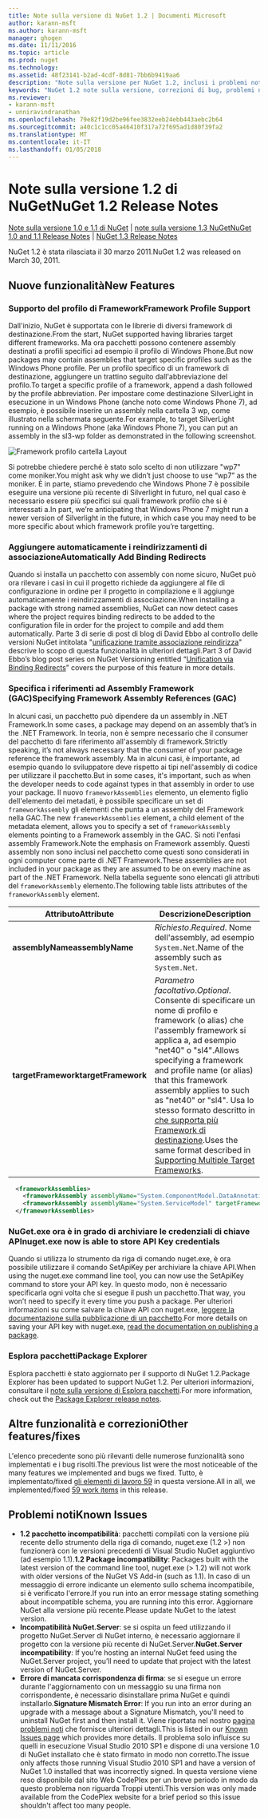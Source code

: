 ```yaml
---
title: Note sulla versione di NuGet 1.2 | Documenti Microsoft
author: karann-msft
ms.author: karann-msft
manager: ghogen
ms.date: 11/11/2016
ms.topic: article
ms.prod: nuget
ms.technology: 
ms.assetid: 48f23141-b2ad-4cdf-8d81-7bb6b9419aa6
description: "Note sulla versione per NuGet 1.2, inclusi i problemi noti, correzioni di bug, le funzionalità aggiunte e dcr."
keywords: "NuGet 1.2 note sulla versione, correzioni di bug, problemi noti, aggiunta di funzionalità, eseguire"
ms.reviewer:
- karann-msft
- unniravindranathan
ms.openlocfilehash: 79e82f19d2be96fee3832eeb24ebb443aebc2b64
ms.sourcegitcommit: a40c1c1cc05a46410f317a72f695ad1d80f39fa2
ms.translationtype: MT
ms.contentlocale: it-IT
ms.lasthandoff: 01/05/2018
---
```

# <a name="nuget-12-release-notes"></a><span data-ttu-id="82dad-104">Note sulla versione 1.2 di NuGet</span><span class="sxs-lookup"><span data-stu-id="82dad-104">NuGet 1.2 Release Notes</span></span>

<span data-ttu-id="82dad-105">[Note sulla versione 1.0 e 1.1 di NuGet](../release-notes/nuget-1.1.md) | [note sulla versione 1.3 NuGet](../release-notes/nuget-1.3.md)</span><span class="sxs-lookup"><span data-stu-id="82dad-105">[NuGet 1.0 and 1.1 Release Notes](../release-notes/nuget-1.1.md) | [NuGet 1.3 Release Notes](../release-notes/nuget-1.3.md)</span></span>

<span data-ttu-id="82dad-106">NuGet 1.2 è stata rilasciata il 30 marzo 2011.</span><span class="sxs-lookup"><span data-stu-id="82dad-106">NuGet 1.2 was released on March 30, 2011.</span></span>

## <a name="new-features"></a><span data-ttu-id="82dad-107">Nuove funzionalità</span><span class="sxs-lookup"><span data-stu-id="82dad-107">New Features</span></span>

### <a name="framework-profile-support"></a><span data-ttu-id="82dad-108">Supporto del profilo di Framework</span><span class="sxs-lookup"><span data-stu-id="82dad-108">Framework Profile Support</span></span>

<span data-ttu-id="82dad-109">Dall'inizio, NuGet è supportata con le librerie di diversi framework di destinazione.</span><span class="sxs-lookup"><span data-stu-id="82dad-109">From the start, NuGet supported having libraries target different frameworks.</span></span> <span data-ttu-id="82dad-110">Ma ora pacchetti possono contenere assembly destinati a profili specifici ad esempio il profilo di Windows Phone.</span><span class="sxs-lookup"><span data-stu-id="82dad-110">But now packages may contain assemblies that target specific profiles such as the Windows Phone profile.</span></span> <span data-ttu-id="82dad-111">Per un profilo specifico di un framework di destinazione, aggiungere un trattino seguito dall'abbreviazione del profilo.</span><span class="sxs-lookup"><span data-stu-id="82dad-111">To target a specific profile of a framework, append a dash followed by the profile abbreviation.</span></span> <span data-ttu-id="82dad-112">Per impostare come destinazione SilverLight in esecuzione in un Windows Phone (anche noto come Windows Phone 7), ad esempio, è possibile inserire un assembly nella cartella 3 wp, come illustrato nella schermata seguente.</span><span class="sxs-lookup"><span data-stu-id="82dad-112">For example, to target SilverLight running on a Windows Phone (aka Windows Phone 7), you can put an assembly in the sl3-wp folder as demonstrated in the following screenshot.</span></span>

![Framework profilo cartella Layout](./media/framework-profile-support.png)

<span data-ttu-id="82dad-114">Si potrebbe chiedere perché è stato solo scelto di non utilizzare "wp7" come moniker.</span><span class="sxs-lookup"><span data-stu-id="82dad-114">You might ask why we didn’t just choose to use “wp7” as the moniker.</span></span> <span data-ttu-id="82dad-115">È in parte, stiamo prevedendo che Windows Phone 7 è possibile eseguire una versione più recente di Silverlight in futuro, nel qual caso è necessario essere più specifici sui quali framework profilo che si è interessati a.</span><span class="sxs-lookup"><span data-stu-id="82dad-115">In part, we’re anticipating that Windows Phone 7 might run a newer version of Silverlight in the future, in which case you may need to be more specific about which framework profile you’re targetting.</span></span>

### <a name="automatically-add-binding-redirects"></a><span data-ttu-id="82dad-116">Aggiungere automaticamente i reindirizzamenti di associazione</span><span class="sxs-lookup"><span data-stu-id="82dad-116">Automatically Add Binding Redirects</span></span>

<span data-ttu-id="82dad-117">Quando si installa un pacchetto con assembly con nome sicuro, NuGet può ora rilevare i casi in cui il progetto richiede da aggiungere al file di configurazione in ordine per il progetto in compilazione e li aggiunge automaticamente i reindirizzamenti di associazione.</span><span class="sxs-lookup"><span data-stu-id="82dad-117">When installing a package with strong named assemblies, NuGet can now detect cases where the project requires binding redirects to be added to the configuration file in order for the project to compile and add them automatically.</span></span> <span data-ttu-id="82dad-118">Parte 3 di serie di post di blog di David Ebbo al controllo delle versioni NuGet intitolata "[unificazione tramite associazione reindirizza](http://blog.davidebbo.com/2011/01/nuget-versioning-part-3-unification-via.html)" descrive lo scopo di questa funzionalità in ulteriori dettagli.</span><span class="sxs-lookup"><span data-stu-id="82dad-118">Part 3 of David Ebbo’s blog post series on NuGet Versioning entitled “[Unification via Binding Redirects](http://blog.davidebbo.com/2011/01/nuget-versioning-part-3-unification-via.html)” covers the purpose of this feature in more details.</span></span>

<a name="framework-assembly-refs"></a>

### <a name="specifying-framework-assembly-references-gac"></a><span data-ttu-id="82dad-119">Specifica i riferimenti ad Assembly Framework (GAC)</span><span class="sxs-lookup"><span data-stu-id="82dad-119">Specifying Framework Assembly References (GAC)</span></span>

<span data-ttu-id="82dad-120">In alcuni casi, un pacchetto può dipendere da un assembly in .NET Framework.</span><span class="sxs-lookup"><span data-stu-id="82dad-120">In some cases, a package may depend on an assembly that’s in the .NET Framework.</span></span> <span data-ttu-id="82dad-121">In teoria, non è sempre necessario che il consumer del pacchetto di fare riferimento all'assembly di framework.</span><span class="sxs-lookup"><span data-stu-id="82dad-121">Strictly speaking, it’s not always necessary that the consumer of your package reference the framework assembly.</span></span> <span data-ttu-id="82dad-122">Ma in alcuni casi, è importante, ad esempio quando lo sviluppatore deve rispetto ai tipi nell'assembly di codice per utilizzare il pacchetto.</span><span class="sxs-lookup"><span data-stu-id="82dad-122">But in some cases, it's important, such as when the developer needs to code against types in that assembly in order to use your package.</span></span> <span data-ttu-id="82dad-123">Il nuovo `frameworkAssemblies` elemento, un elemento figlio dell'elemento dei metadati, è possibile specificare un set di `frameworkAssembly` gli elementi che punta a un assembly del Framework nella GAC.</span><span class="sxs-lookup"><span data-stu-id="82dad-123">The new `frameworkAssemblies` element, a child element of the metadata element, allows you to specify a set of `frameworkAssembly` elements pointing to a Framework assembly in the GAC.</span></span> <span data-ttu-id="82dad-124">Si noti l'enfasi assembly Framework.</span><span class="sxs-lookup"><span data-stu-id="82dad-124">Note the emphasis on Framework assembly.</span></span>
<span data-ttu-id="82dad-125">Questi assembly non sono inclusi nel pacchetto come questi sono considerati in ogni computer come parte di .NET Framework.</span><span class="sxs-lookup"><span data-stu-id="82dad-125">These assemblies are not included in your package as they are assumed to be on every machine  as part of the .NET Framework.</span></span> <span data-ttu-id="82dad-126">Nella tabella seguente sono elencati gli attributi del `frameworkAssembly` elemento.</span><span class="sxs-lookup"><span data-stu-id="82dad-126">The following table lists attributes of the `frameworkAssembly` element.</span></span>


|<span data-ttu-id="82dad-127">Attributo</span><span class="sxs-lookup"><span data-stu-id="82dad-127">Attribute</span></span> |<span data-ttu-id="82dad-128">Descrizione</span><span class="sxs-lookup"><span data-stu-id="82dad-128">Description</span></span>|
|----------------|-----------|
|<span data-ttu-id="82dad-129">**assemblyName**</span><span class="sxs-lookup"><span data-stu-id="82dad-129">**assemblyName**</span></span>|<span data-ttu-id="82dad-130">*Richiesto*.</span><span class="sxs-lookup"><span data-stu-id="82dad-130">*Required*.</span></span> <span data-ttu-id="82dad-131">Nome dell'assembly, ad esempio `System.Net`.</span><span class="sxs-lookup"><span data-stu-id="82dad-131">Name of the assembly such as `System.Net`.</span></span>|
|<span data-ttu-id="82dad-132">**targetFramework**</span><span class="sxs-lookup"><span data-stu-id="82dad-132">**targetFramework**</span></span>|<span data-ttu-id="82dad-133">*Parametro facoltativo*.</span><span class="sxs-lookup"><span data-stu-id="82dad-133">*Optional*.</span></span> <span data-ttu-id="82dad-134">Consente di specificare un nome di profilo e framework (o alias) che l'assembly framework si applica a, ad esempio "net40" o "sl4".</span><span class="sxs-lookup"><span data-stu-id="82dad-134">Allows specifying a framework and profile name (or alias) that this framework assembly applies to such as "net40" or "sl4".</span></span> <span data-ttu-id="82dad-135">Usa lo stesso formato descritto in [che supporta più Framework di destinazione](../create-packages/supporting-multiple-target-frameworks.md).</span><span class="sxs-lookup"><span data-stu-id="82dad-135">Uses the same format described in [Supporting Multiple Target Frameworks](../create-packages/supporting-multiple-target-frameworks.md).</span></span>|

```xml
  <frameworkAssemblies>
    <frameworkAssembly assemblyName="System.ComponentModel.DataAnnotations" targetFramework="net40" />
    <frameworkAssembly assemblyName="System.ServiceModel" targetFramework="net40" />
  </frameworkAssemblies>
```

### <a name="nugetexe-now-is-able-to-store-api-key-credentials"></a><span data-ttu-id="82dad-136">NuGet.exe ora è in grado di archiviare le credenziali di chiave API</span><span class="sxs-lookup"><span data-stu-id="82dad-136">nuget.exe now is able to store API Key credentials</span></span>

<span data-ttu-id="82dad-137">Quando si utilizza lo strumento da riga di comando nuget.exe, è ora possibile utilizzare il comando SetApiKey per archiviare la chiave API.</span><span class="sxs-lookup"><span data-stu-id="82dad-137">When using the nuget.exe command line tool, you can now use the SetApiKey command to store your API key.</span></span> <span data-ttu-id="82dad-138">In questo modo, non è necessario specificarla ogni volta che si esegue il push un pacchetto.</span><span class="sxs-lookup"><span data-stu-id="82dad-138">That way, you won’t need to specify it every time you push a package.</span></span> <span data-ttu-id="82dad-139">Per ulteriori informazioni su come salvare la chiave API con nuget.exe, [leggere la documentazione sulla pubblicazione di un pacchetto](../create-packages/publish-a-package.md).</span><span class="sxs-lookup"><span data-stu-id="82dad-139">For more details on saving your API key with nuget.exe, [read the documentation on publishing a package](../create-packages/publish-a-package.md).</span></span>

### <a name="package-explorer"></a><span data-ttu-id="82dad-140">Esplora pacchetti</span><span class="sxs-lookup"><span data-stu-id="82dad-140">Package Explorer</span></span>
<span data-ttu-id="82dad-141">Esplora pacchetti è stato aggiornato per il supporto di NuGet 1.2.</span><span class="sxs-lookup"><span data-stu-id="82dad-141">Package Explorer has been updated to support NuGet 1.2.</span></span> <span data-ttu-id="82dad-142">Per ulteriori informazioni, consultare il [note sulla versione di Esplora pacchetti](http://nuget.codeplex.com/wikipage?title=New%20features%20in%20NuGet%20Package%20Explorer%201.0).</span><span class="sxs-lookup"><span data-stu-id="82dad-142">For more information, check out the [Package Explorer release notes](http://nuget.codeplex.com/wikipage?title=New%20features%20in%20NuGet%20Package%20Explorer%201.0).</span></span>

## <a name="other-featuresfixes"></a><span data-ttu-id="82dad-143">Altre funzionalità e correzioni</span><span class="sxs-lookup"><span data-stu-id="82dad-143">Other features/fixes</span></span>

<span data-ttu-id="82dad-144">L'elenco precedente sono più rilevanti delle numerose funzionalità sono implementati e i bug risolti.</span><span class="sxs-lookup"><span data-stu-id="82dad-144">The previous list were the most noticeable of the many features we implemented and bugs we fixed.</span></span> <span data-ttu-id="82dad-145">Tutto, è implementato/fixed [gli elementi di lavoro 59](http://nuget.codeplex.com/workitem/list/advanced?keyword=&status=All&type=All&priority=All&release=NuGet%201.2&assignedTo=All&component=All&sortField=Votes&sortDirection=Descending&page=0) in questa versione.</span><span class="sxs-lookup"><span data-stu-id="82dad-145">All in all, we implemented/fixed [59 work items](http://nuget.codeplex.com/workitem/list/advanced?keyword=&status=All&type=All&priority=All&release=NuGet%201.2&assignedTo=All&component=All&sortField=Votes&sortDirection=Descending&page=0) in this release.</span></span>

## <a name="known-issues"></a><span data-ttu-id="82dad-146">Problemi noti</span><span class="sxs-lookup"><span data-stu-id="82dad-146">Known Issues</span></span>

* <span data-ttu-id="82dad-147">**1.2 pacchetto incompatibilità**: pacchetti compilati con la versione più recente dello strumento della riga di comando, nuget.exe (1.2 >) non funzionerà con le versioni precedenti di Visual Studio NuGet aggiuntivo (ad esempio 1.1).</span><span class="sxs-lookup"><span data-stu-id="82dad-147">**1.2 Package incompatibility**: Packages built with the latest version of the command line tool, nuget.exe (> 1.2) will not work with older versions of the NuGet VS Add-in (such as 1.1).</span></span> <span data-ttu-id="82dad-148">In caso di un messaggio di errore indicante un elemento sullo schema incompatibile, si è verificato l'errore.</span><span class="sxs-lookup"><span data-stu-id="82dad-148">If you run into an error message stating something about incompatible schema, you are running into this error.</span></span> <span data-ttu-id="82dad-149">Aggiornare NuGet alla versione più recente.</span><span class="sxs-lookup"><span data-stu-id="82dad-149">Please update NuGet to the latest version.</span></span>
* <span data-ttu-id="82dad-150">**Incompatibilità NuGet.Server**: se si ospita un feed utilizzando il progetto NuGet.Server di NuGet interno, è necessario aggiornare il progetto con la versione più recente di NuGet.Server.</span><span class="sxs-lookup"><span data-stu-id="82dad-150">**NuGet.Server incompatibility**: If you’re hosting an internal NuGet feed using the NuGet.Server project, you’ll need to update that project with the latest version of NuGet.Server.</span></span>
* <span data-ttu-id="82dad-151">**Errore di mancata corrispondenza di firma**: se si esegue un errore durante l'aggiornamento con un messaggio su una firma non corrispondente, è necessario disinstallare prima NuGet e quindi installarlo.</span><span class="sxs-lookup"><span data-stu-id="82dad-151">**Signature Mismatch Error**: If you run into an error during an upgrade with a message about a Signature Mismatch, you'll need to uninstall NuGet first and then install it.</span></span> <span data-ttu-id="82dad-152">Viene riportata nel nostro [pagina problemi noti](../release-notes/Known-Issues.md) che fornisce ulteriori dettagli.</span><span class="sxs-lookup"><span data-stu-id="82dad-152">This is listed in our [Known Issues page](../release-notes/Known-Issues.md) which provides more details.</span></span> <span data-ttu-id="82dad-153">Il problema solo influisce su quelli in esecuzione Visual Studio 2010 SP1 e dispone di una versione 1.0 di NuGet installato che è stato firmato in modo non corretto.</span><span class="sxs-lookup"><span data-stu-id="82dad-153">The issue only affects those running Visual Studio 2010 SP1 and have a version of NuGet 1.0 installed that was incorrectly signed.</span></span> <span data-ttu-id="82dad-154">In questa versione viene reso disponibile dal sito Web CodePlex per un breve periodo in modo da questo problema non riguarda Troppi utenti.</span><span class="sxs-lookup"><span data-stu-id="82dad-154">This version was only made available from the CodePlex website for a brief period so this issue shouldn't affect too many people.</span></span>
